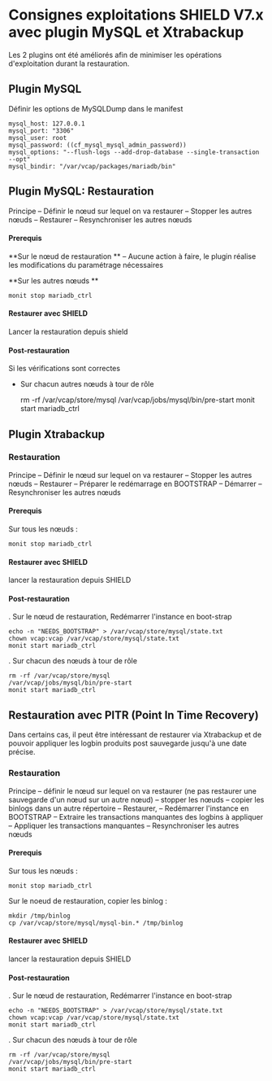 # Consignes exploitations SHIELD V7.x avec plugin MySQL et Xtrabackup 

Les 2 plugins ont été améliorés afin de minimiser les opérations d'exploitation durant la restauration.

## Plugin MySQL

Définir les options de MySQLDump dans le manifest

	mysql_host: 127.0.0.1
	mysql_port: "3306"
	mysql_user: root
	mysql_password: ((cf_mysql_mysql_admin_password))
	mysql_options: "--flush-logs --add-drop-database --single-transaction  --opt"
	mysql_bindir: "/var/vcap/packages/mariadb/bin"

## Plugin MySQL: Restauration

Principe 
– Définir le nœud sur lequel on va restaurer
– Stopper les autres nœuds
– Restaurer
– Resynchroniser les autres nœuds

#### Prerequis
**Sur le nœud de restauration **
– Aucune action à faire, le plugin réalise les modifications du paramétrage nécessaires

**Sur les autres nœuds  **

	monit stop mariadb_ctrl

#### Restaurer avec SHIELD

Lancer la restauration depuis shield

#### Post-restauration

Si les vérifications sont correctes
- Sur chacun autres nœuds à tour de rôle  

	rm -rf /var/vcap/store/mysql
	/var/vcap/jobs/mysql/bin/pre-start
	monit start mariadb_ctrl

## Plugin Xtrabackup

### Restauration

Principe 
– Définir le nœud sur lequel on va restaurer
– Stopper les autres nœuds
– Restaurer
– Préparer le redémarrage en BOOTSTRAP
– Démarrer
– Resynchroniser les autres nœuds

#### Prerequis
Sur tous les nœuds :  

	monit stop mariadb_ctrl

#### Restaurer avec SHIELD  

lancer la restauration depuis SHIELD 

#### Post-restauration 

. Sur le nœud de restauration, Redémarrer l'instance en boot-strap  

	echo -n "NEEDS_BOOTSTRAP" > /var/vcap/store/mysql/state.txt
	chown vcap:vcap /var/vcap/store/mysql/state.txt
	monit start mariadb_ctrl

. Sur chacun des nœuds à tour de rôle  

	rm -rf /var/vcap/store/mysql
	/var/vcap/jobs/mysql/bin/pre-start
	monit start mariadb_ctrl

## Restauration avec PITR (Point In Time Recovery)
Dans certains cas, il peut être intéressant de restaurer via Xtrabackup et de pouvoir appliquer les logbin produits post sauvegarde jusqu'à une date précise.

### Restauration

Principe 
– définir le nœud sur lequel on va restaurer (ne pas restaurer une sauvegarde d'un nœud sur un autre nœud)
– stopper les nœuds
– copier les binlogs dans un autre répertoire
– Restaurer,
– Redémarrer l'instance en BOOTSTRAP
– Extraire les transactions manquantes des logbins à appliquer
– Appliquer les transactions manquantes 
– Resynchroniser les autres nœuds


#### Prerequis
Sur tous les nœuds :  

	monit stop mariadb_ctrl

Sur le noeud de restauration, copier les binlog :  

	mkdir /tmp/binlog
	cp /var/vcap/store/mysql/mysql-bin.* /tmp/binlog


#### Restaurer avec SHIELD  

lancer la restauration depuis SHIELD 

#### Post-restauration 

. Sur le nœud de restauration, Redémarrer l'instance en boot-strap  

	echo -n "NEEDS_BOOTSTRAP" > /var/vcap/store/mysql/state.txt
	chown vcap:vcap /var/vcap/store/mysql/state.txt
	monit start mariadb_ctrl

. Sur chacun des nœuds à tour de rôle  

	rm -rf /var/vcap/store/mysql
	/var/vcap/jobs/mysql/bin/pre-start
	monit start mariadb_ctrl
